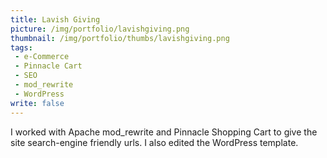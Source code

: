 ```yaml
---
title: Lavish Giving
picture: /img/portfolio/lavishgiving.png
thumbnail: /img/portfolio/thumbs/lavishgiving.png
tags:
 - e-Commerce
 - Pinnacle Cart
 - SEO
 - mod_rewrite
 - WordPress
write: false
---
```


I worked with Apache mod_rewrite and Pinnacle Shopping Cart to give the site search-engine friendly urls. I also edited the WordPress template.